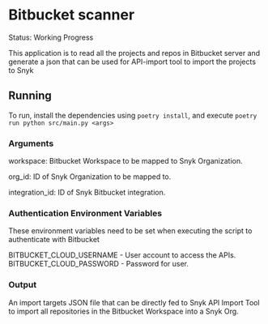 # Bitbucket scanner

Status: Working Progress

This application is to read all the projects and repos in Bitbucket server and generate a json that can be used for API-import tool to import the projects to Snyk

## Running
To run, install the dependencies using `poetry install`, and execute `poetry run python src/main.py <args>`

### Arguments

workspace: Bitbucket Workspace to be mapped to Snyk Organization.

org_id: ID of Snyk Organization to be mapped to.

integration_id: ID of Snyk Bitbucket integration.

### Authentication Environment Variables

These environment variables need to be set when executing the script to authenticate with Bitbucket

BITBUCKET_CLOUD_USERNAME - User account to access the APIs.
BITBUCKET_CLOUD_PASSWORD - Password for user.

### Output

An import targets JSON file that can be directly fed to Snyk API Import Tool to import all repositories in the Bitbucket Workspace into a Snyk Org.

